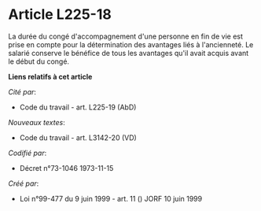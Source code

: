 # Article L225-18

La durée du congé d'accompagnement d'une personne en fin de vie est prise en compte pour la détermination des avantages liés
à l'ancienneté. Le salarié conserve le bénéfice de tous les avantages qu'il avait acquis avant le début du congé.

**Liens relatifs à cet article**

_Cité par_:

  - Code du travail - art. L225-19 (AbD)

_Nouveaux textes_:

  - Code du travail - art. L3142-20 (VD)

_Codifié par_:

  - Décret n°73-1046 1973-11-15

_Créé par_:

  - Loi n°99-477 du 9 juin 1999 - art. 11 () JORF 10 juin 1999
